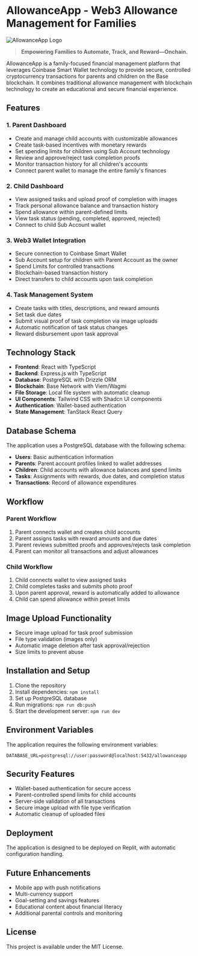 # AllowanceApp - Web3 Allowance Management for Families

![AllowanceApp Logo](public/logo.png)

> **Empowering Families to Automate, Track, and Reward—Onchain.**

AllowanceApp is a family-focused financial management platform that leverages Coinbase Smart Wallet technology to provide secure, controlled cryptocurrency transactions for parents and children on the Base blockchain. It combines traditional allowance management with blockchain technology to create an educational and secure financial experience.

## Features

### 1. Parent Dashboard
- Create and manage child accounts with customizable allowances
- Create task-based incentives with monetary rewards
- Set spending limits for children using Sub Account technology
- Review and approve/reject task completion proofs
- Monitor transaction history for all children's accounts
- Connect parent wallet to manage the entire family's finances

### 2. Child Dashboard
- View assigned tasks and upload proof of completion with images
- Track personal allowance balance and transaction history
- Spend allowance within parent-defined limits
- View task status (pending, completed, approved, rejected)
- Connect to child Sub Account wallet

### 3. Web3 Wallet Integration
- Secure connection to Coinbase Smart Wallet
- Sub Account setup for children with Parent Account as the owner
- Spend Limits for controlled transactions
- Blockchain-based transaction history
- Direct transfers to child accounts upon task completion

### 4. Task Management System
- Create tasks with titles, descriptions, and reward amounts
- Set task due dates
- Submit visual proof of task completion via image uploads
- Automatic notification of task status changes
- Reward disbursement upon task approval

## Technology Stack

- **Frontend**: React with TypeScript
- **Backend**: Express.js with TypeScript
- **Database**: PostgreSQL with Drizzle ORM
- **Blockchain**: Base Network with Viem/Wagmi
- **File Storage**: Local file system with automatic cleanup
- **UI Components**: Tailwind CSS with Shadcn UI components
- **Authentication**: Wallet-based authentication
- **State Management**: TanStack React Query

## Database Schema

The application uses a PostgreSQL database with the following schema:

- **Users**: Basic authentication information
- **Parents**: Parent account profiles linked to wallet addresses
- **Children**: Child accounts with allowance balances and spend limits
- **Tasks**: Assignments with rewards, due dates, and completion status
- **Transactions**: Record of allowance expenditures

## Workflow

### Parent Workflow
1. Parent connects wallet and creates child accounts
2. Parent assigns tasks with reward amounts and due dates
3. Parent reviews submitted proofs and approves/rejects task completion
4. Parent can monitor all transactions and adjust allowances

### Child Workflow
1. Child connects wallet to view assigned tasks
2. Child completes tasks and submits photo proof
3. Upon parent approval, reward is automatically added to allowance
4. Child can spend allowance within preset limits

## Image Upload Functionality

- Secure image upload for task proof submission
- File type validation (images only)
- Automatic image deletion after task approval/rejection
- Size limits to prevent abuse

## Installation and Setup

1. Clone the repository
2. Install dependencies: `npm install`
3. Set up PostgreSQL database
4. Run migrations: `npm run db:push`
5. Start the development server: `npm run dev`

## Environment Variables

The application requires the following environment variables:

```
DATABASE_URL=postgresql://user:password@localhost:5432/allowanceapp
```

## Security Features

- Wallet-based authentication for secure access
- Parent-controlled spend limits for child accounts
- Server-side validation of all transactions
- Secure image upload with file type verification
- Automatic cleanup of uploaded files

## Deployment

The application is designed to be deployed on Replit, with automatic configuration handling.

## Future Enhancements

- Mobile app with push notifications
- Multi-currency support
- Goal-setting and savings features
- Educational content about financial literacy
- Additional parental controls and monitoring

## License

This project is available under the MIT License.